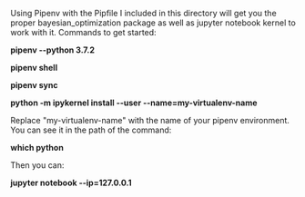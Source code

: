Using Pipenv with the Pipfile I included in this directory will get you the proper bayesian_optimization package as well as jupyter notebook kernel to work with it. Commands to get started:

**pipenv --python 3.7.2**

**pipenv shell**

**pipenv sync**

**python -m ipykernel install --user --name=my-virtualenv-name**


Replace "my-virtualenv-name" with the name of your pipenv environment. You can see it in the path of the command:

**which python**

Then you can:

**jupyter notebook --ip=127.0.0.1**
